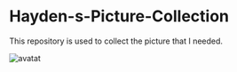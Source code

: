 # Hayden-s-Picture-Collection
This repository is used to collect the picture that I needed.

![avatat](https://s1.ax1x.com/2018/02/05/9KY0UK.png)
